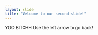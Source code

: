 ```yaml
---
layout: slide
title: "Welcome to our second slide!"
---
```

YOO BITCHH
Use the left arrow to go back!

